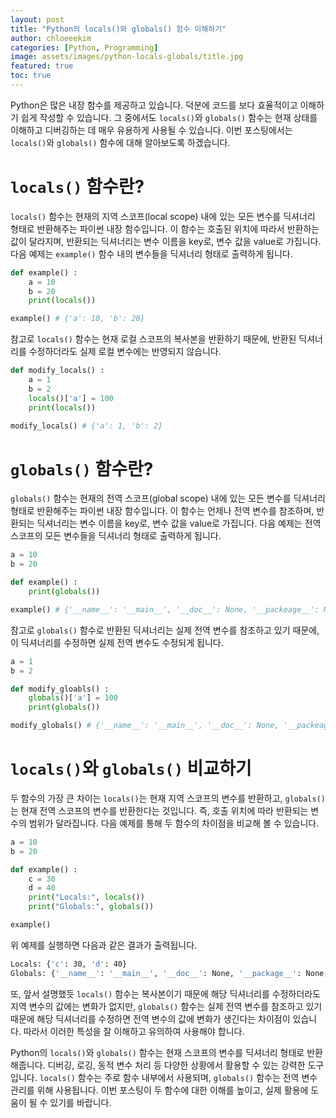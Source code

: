 ```yaml
---
layout: post
title: "Python의 locals()와 globals() 함수 이해하기"
author: chloeeekim
categories: [Python, Programming]
image: assets/images/python-locals-globals/title.jpg
featured: true
toc: true
---
```


Python은 많은 내장 함수를 제공하고 있습니다. 덕분에 코드를 보다 효율적이고 이해하기 쉽게 작성할 수 있습니다. 그 중에서도 `locals()`와 `globals()` 함수는 현재 상태를 이해하고 디버깅하는 데 매우 유용하게 사용될 수 있습니다. 이번 포스팅에서는 `locals()`와 `globals()` 함수에 대해 알아보도록 하겠습니다.

# `locals()` 함수란?

`locals()` 함수는 현재의 지역 스코프(local scope) 내에 있는 모든 변수를 딕셔너리 형태로 반환해주는 파이썬 내장 함수입니다. 이 함수는 호출된 위치에 따라서 반환하는 값이 달라지며, 반환되는 딕셔너리는 변수 이름을 key로, 변수 값을 value로 가집니다. 다음 예제는 `example()` 함수 내의 변수들을 딕셔너리 형태로 출력하게 됩니다.

```python
def example() :
    a = 10
    b = 20
    print(locals())

example() # {'a': 10, 'b': 20}
```

참고로 `locals()` 함수는 현재 로컬 스코프의 복사본을 반환하기 때문에, 반환된 딕셔너리를 수정하더라도 실제 로컬 변수에는 반영되지 않습니다.

```python
def modify_locals() :
    a = 1
    b = 2
    locals()['a'] = 100
    print(locals())

modify_locals() # {'a': 1, 'b': 2}
```

# `globals()` 함수란?

`globals()` 함수는 현재의 전역 스코프(global scope) 내에 있는 모든 변수를 딕셔너리 형태로 반환해주는 파이썬 내장 함수입니다. 이 함수는 언제나 전역 변수를 참조하며, 반환되는 딕셔너리는 변수 이름을 key로, 변수 값을 value로 가집니다. 다음 예제는 전역 스코프의 모든 변수들을 딕셔너리 형태로 출력하게 됩니다.

```python
a = 10
b = 20

def example() :
    print(globals())

example() # {'__name__': '__main__', '__doc__': None, '__packeage__': None, 'a': 10, 'b': 20}
```

참고로 `globals()` 함수로 반환된 딕셔너리는 실제 전역 변수를 참조하고 있기 때문에, 이 딕셔너리를 수정하면 실제 전역 변수도 수정되게 됩니다.

```python
a = 1
b = 2

def modify_gloabls() :
    globals()['a'] = 100
    print(globals())

modify_globals() # {'__name__': '__main__', '__doc__': None, '__packeage__': None, 'a': 100, 'b': 2}
```

# `locals()`와 `globals()` 비교하기

두 함수의 가장 큰 차이는 `locals()`는 현재 지역 스코프의 변수를 반환하고, `globals()`는 현재 전역 스코프의 변수를 반환한다는 것입니다. 즉, 호출 위치에 따라 반환되는 변수의 범위가 달라집니다. 다음 예제를 통해 두 함수의 차이점을 비교해 볼 수 있습니다.

```python
a = 10
b = 20

def example() :
    c = 30
    d = 40
    print("Locals:", locals())
    print("Globals:", globals())

example()
```

위 예제를 실행하면 다음과 같은 결과가 출력됩니다.

```bash
Locals: {'c': 30, 'd': 40}
Globals: {'__name__': '__main__', '__doc__': None, '__package__': None, 'a': 10, 'b': 20, ...}
```

또, 앞서 설명했듯 `locals()` 함수는 복사본이기 때문에 해당 딕셔너리를 수정하더라도 지역 변수의 값에는 변화가 없지만, `globals()` 함수는 실제 전역 변수를 참조하고 있기 때문에 해당 딕셔너리를 수정하면 전역 변수의 값에 변화가 생긴다는 차이점이 있습니다. 따라서 이러한 특성을 잘 이해하고 유의하여 사용해야 합니다.

Python의 `locals()`와 `globals()` 함수는 현재 스코프의 변수를 딕셔너리 형태로 반환해줍니다. 디버깅, 로깅, 동적 변수 처리 등 다양한 상황에서 활용할 수 있는 강력한 도구입니다. `locals()` 함수는 주로 함수 내부에서 사용되며, `globals()` 함수는 전역 변수 관리를 위해 사용됩니다. 이번 포스팅이 두 함수에 대한 이해를 높이고, 실제 활용에 도움이 될 수 있기를 바랍니다.
